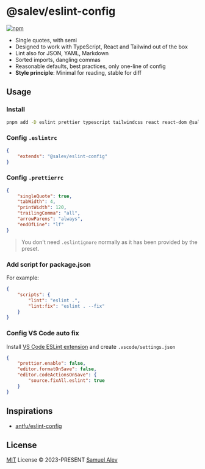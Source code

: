 # @salev/eslint-config

[![npm](https://img.shields.io/npm/v/@salev/eslint-config)](https://npmjs.com/package/@salev/eslint-config)

-   Single quotes, with semi
-   Designed to work with TypeScript, React and Tailwind out of the box
-   Lint also for JSON, YAML, Markdown
-   Sorted imports, dangling commas
-   Reasonable defaults, best practices, only one-line of config
-   **Style principle**: Minimal for reading, stable for diff

## Usage

### Install

```bash
pnpm add -D eslint prettier typescript tailwindcss react react-dom @salev/eslint-config
```

### Config `.eslintrc`

```json
{
    "extends": "@salev/eslint-config"
}
```

### Config `.prettierrc`

```json
{
    "singleQuote": true,
    "tabWidth": 4,
    "printWidth": 120,
    "trailingComma": "all",
    "arrowParens": "always",
    "endOfLine": "lf"
}
```

> You don't need `.eslintignore` normally as it has been provided by the preset.

### Add script for package.json

For example:

```json
{
    "scripts": {
        "lint": "eslint .",
        "lint:fix": "eslint . --fix"
    }
}
```

### Config VS Code auto fix

Install [VS Code ESLint extension](https://marketplace.visualstudio.com/items?itemName=dbaeumer.vscode-eslint) and create `.vscode/settings.json`

```json
{
    "prettier.enable": false,
    "editor.formatOnSave": false,
    "editor.codeActionsOnSave": {
        "source.fixAll.eslint": true
    }
}
```

## Inspirations

-   [antfu/eslint-config](https://github.com/antfu/eslint-config)

## License

[MIT](./LICENSE) License &copy; 2023-PRESENT [Samuel Alev](https://github.com/SamuelAlev)
